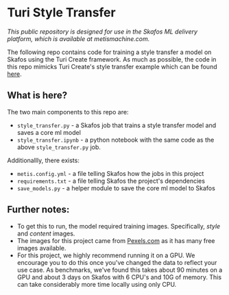 # Turi Style Transfer

_This public repository is designed for use in the Skafos ML delivery platform, which is available at metismachine.com._

The following repo contains code for training a style transfer a model on Skafos using the Turi Create framework. As much as possible, the code in this repo mimicks Turi Create's style transfer example which can be found [here](https://apple.github.io/turicreate/docs/userguide/style_transfer/). 

## What is here?

The two main components to this repo are:
- `style_transfer.py` - a Skafos job that trains a style transfer model and saves a core ml model
- `style_transfer.ipynb` - a python notebook with the same code as the above `style_transfer.py` job.

Additionallly, there exists:
- `metis.config.yml` - a file telling Skafos how the jobs in this project
- `requirements.txt` - a file telling Skafos the project's dependencies
- `save_models.py` - a helper module to save the core ml model to Skafos

## Further notes:
- To get this to run, the model required training images. Specifically, *style* and *content* images.
- The images for this project came from [Pexels.com](https://www.pexels.com/) as it has many free images available.
- For this project, we highly recommend running it on  a GPU. We encourage you to do this once you've changed the data to reflect your use case. As benchmarks, we've found this takes about 90 minutes on a GPU and about 3 days on Skafos with 6 CPU's and 10G of memory. This can take considerably more time locally using only CPU. 
